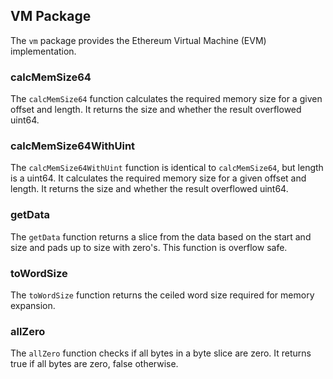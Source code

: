 ## VM Package

The `vm` package provides the Ethereum Virtual Machine (EVM) implementation.

### calcMemSize64

The `calcMemSize64` function calculates the required memory size for a given offset and length. It returns the size and whether the result overflowed uint64.

### calcMemSize64WithUint

The `calcMemSize64WithUint` function is identical to `calcMemSize64`, but length is a uint64. It calculates the required memory size for a given offset and length. It returns the size and whether the result overflowed uint64.

### getData

The `getData` function returns a slice from the data based on the start and size and pads up to size with zero's. This function is overflow safe.

### toWordSize

The `toWordSize` function returns the ceiled word size required for memory expansion.

### allZero

The `allZero` function checks if all bytes in a byte slice are zero. It returns true if all bytes are zero, false otherwise.